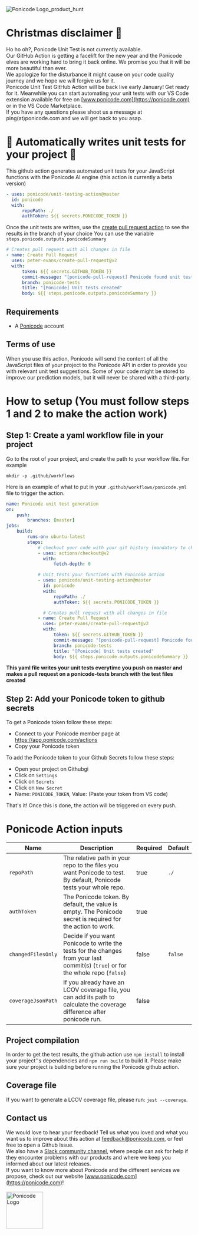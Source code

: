 <img alt="Ponicode Logo_product_hunt" target="_blank" src="https://uploads-ssl.webflow.com/5f85a5ab7da846bd78f988af/5fbedb0ac44e97553238dde5_Couv%20readme-Ponicode%20Unit%20Test.png"/>

# Christmas disclaimer 🎅 

Ho ho oh?, Ponicode Unit Test is not currently available.  
Our GitHub Action is getting a facelift for the new year and the Ponicode elves are working hard to bring it back online. We promise you that it will be more beautiful than ever.  
We apologize for the disturbance it might cause on your code quality journey and we hope we will forgive us for it.  
Ponicode Unit Test GitHub Action will be back live early January! Get ready for it. Meanwhile you can start automating your unit tests with our VS Code extension available for free on [www.ponicode.com](https://ponicode.com) or in the VS Code Marketplace.  
If you have any questions please shoot us a message at ping(at)ponicode.com and we will get back to you asap.  


# 🦄 Automatically writes unit tests for your project 🦄

This github action generates automated unit tests for your JavaScript functions with the Ponicode AI engine (this action is currently a beta version)

```yaml
- uses: ponicode/unit-testing-action@master
  id: ponicode
  with:
      repoPath: ./
      authToken: ${{ secrets.PONICODE_TOKEN }}
```


Once the unit tests are written, use the [create pull request action](https://github.com/peter-evans/create-pull-request) to see the results in the branch of your choice
You can use the variable `steps.ponicode.outputs.ponicodeSummary`

```yaml
# Creates pull request with all changes in file
- name: Create Pull Request
  uses: peter-evans/create-pull-request@v2
  with:
      token: ${{ secrets.GITHUB_TOKEN }}
      commit-message: "[ponicode-pull-request] Ponicode found unit tests to write!"
      branch: ponicode-tests
      title: "[Ponicode] Unit tests created"
      body: ${{ steps.ponicode.outputs.ponicodeSummary }}
```

## Requirements

-   A [Ponicode](https://ponicode.com/) account

## Terms of use

When you use this action, Ponicode will send the content of all the JavaScript files of your project to the Ponicode API in order to provide you with relevant unit test suggestions. Some of your code might be stored to improve our prediction models, but it will never be shared with a third-party.

# How to setup (You must follow steps 1 and 2 to make the action work)

## **Step 1**: Create a yaml workflow file in your project

Go to the root of your project, and create the path to your workflow file. For example

```
mkdir -p .github/workflows
```

Here is an example of what to put in your `.github/workflows/ponicode.yml` file to trigger the action.

```yaml
name: Ponicode unit test generation
on:
    push:
        branches: [master]
jobs:
    build:
        runs-on: ubuntu-latest
        steps:
            # checkout your code with your git history (mandatory to changedFilesOnly option)
            - uses: actions/checkout@v2
              with:
                  fetch-depth: 0

            # Unit tests your functions with Ponicode action
            - uses: ponicode/unit-testing-action@master
              id: ponicode
              with:
                  repoPath: ./
                  authToken: ${{ secrets.PONICODE_TOKEN }}

              # Creates pull request with all changes in file
            - name: Create Pull Request
              uses: peter-evans/create-pull-request@v2
              with:
                  token: ${{ secrets.GITHUB_TOKEN }}
                  commit-message: "[ponicode-pull-request] Ponicode found unit tests to write!"
                  branch: ponicode-tests
                  title: "[Ponicode] Unit tests created"
                  body: ${{ steps.ponicode.outputs.ponicodeSummary }}
```

**This yaml file writes your unit tests everytime you push on master and makes a pull request on a ponicode-tests branch with the test files created**

## **Step 2:** Add your Ponicode token to github secrets

To get a Ponicode token follow these steps:

-   Connect to your Ponicode member page at https://app.ponicode.com/actions
-   Copy your Ponicode token

To add the Ponicode token to your Github Secrets follow these steps:

-   Open your project on Githubgi
-   Click on `Settings`
-   Click on `Secrets`
-   Click on `New Secret`
-   Name: `PONICODE_TOKEN`, Value: (Paste your token from VS code)

That's it! Once this is done, the action will be triggered on every push.

# Ponicode Action inputs

| Name               | Description                                                                                                                      | Required | Default |
| ------------------ | -------------------------------------------------------------------------------------------------------------------------------- | -------- | ------- |
| `repoPath`         | The relative path in your repo to the files you want Ponicode to test. By default, Ponicode tests your whole repo.               | true     | `./`    |
| `authToken`        | The Ponicode token. By default, the value is empty. The Ponicode secret is required for the action to work.                      | true     | ` `     |
| `changedFilesOnly` | Decide if you want Ponicode to write the tests for the changes from your last commit(s) (`true`) or for the whole repo (`false`) | false    | `false` |
| `coverageJsonPath` | If you already have an LCOV coverage file, you can add its path to calculate the coverage difference after ponicode run.         | false    |         |

## Project compilation

In order to get the test results, the github action use `npm install` to install your project''s dependencies and `npm run build` to build it. Please make sure your project is building before running the Ponicode github action.

## Coverage file

If you want to generate a LCOV coverage file, please run: `jest --coverage`.

## Contact us

We would love to hear your feedback! Tell us what you loved and what you want us to improve about this action at feedback@ponicode.com, or feel free to open a Github Issue.<br />
We also have a [Slack community channel](https://ponicode-community.slack.com/join/shared_invite/zt-fiq4fhkg-DE~a_FkJ7xtiZxW7efyA4Q#/), where people can ask for help if they encounter problems with our products and where we keep you informed about our latest releases.<br />
If you want to know more about Ponicode and the different services we propose, check out our website [www.ponicode.com](https://ponicode.com)! <br /> <br/>
<img alt="Ponicode Logo" src="https://avatars0.githubusercontent.com/u/49948625?s=200&v=4=200zx" width="100"/>
